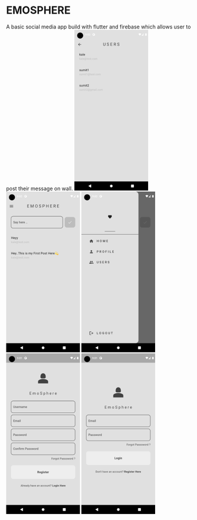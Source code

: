# EMOSPHERE

A basic social media app build with flutter and firebase which allows user to post their message on wall.
<img src="Screenshot1.png" alt="Screenshot" width="200"/>
<img src="Screenshot2.png" alt="Screenshot" width="200"/>
<img src="Screenshot3.png" alt="Screenshot" width="200"/>
<img src="Screenshot4.png" alt="Screenshot" width="200"/>
<img src="Screenshot5.png" alt="Screenshot" width="200"/>
